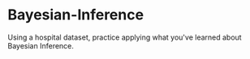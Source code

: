 # Bayesian-Inference
Using a hospital dataset, practice applying what you've learned about Bayesian Inference.
